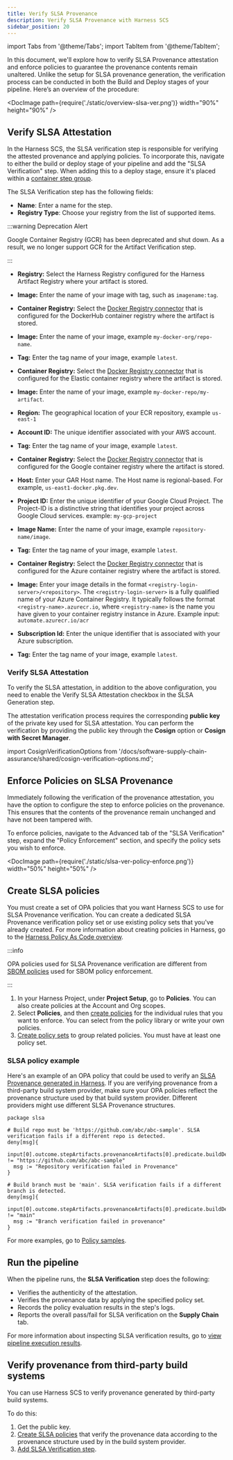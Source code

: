 ```yaml
---
title: Verify SLSA Provenance
description: Verify SLSA Provenance with Harness SCS
sidebar_position: 20
---
```


import Tabs from '@theme/Tabs';
import TabItem from '@theme/TabItem';

In this document, we'll explore how to verify SLSA Provenance attestation and enforce policies to guarantee the provenance contents remain unaltered. Unlike the setup for SLSA provenance generation, the verification process can be conducted in both the Build and Deploy stages of your pipeline. Here’s an overview of the procedure:

<DocImage path={require('./static/overview-slsa-ver.png')} width="90%" height="90%" />


## Verify SLSA Attestation

In the Harness SCS, the SLSA verification step is responsible for verifying the attested provenance and applying policies. To incorporate this, navigate to either the build or deploy stage of your pipeline and add the "SLSA Verification" step. When adding this to a deploy stage, ensure it's placed within a [container step group](https://developer.harness.io/docs/continuous-delivery/x-platform-cd-features/cd-steps/containerized-steps/containerized-step-groups/).
    

The SLSA Verification step has the following fields:

* **Name**: Enter a name for the step.
* **Registry Type**: Choose your registry from the list of supported items.

:::warning Deprecation Alert


Google Container Registry (GCR) has been deprecated and shut down. As a result, we no longer support GCR for the Artifact Verification step.

:::

<Tabs>

<TabItem value="har" label="HAR" default>

* **Registry:** Select the Harness Registry configured for the Harness Artifact Registry where your artifact is stored.

* **Image:** Enter the name of your image with tag, such as `imagename:tag`.

</TabItem>

  <TabItem value="dockerhub" label="DockerHub" default>

* **Container Registry:** Select the [Docker Registry connector](/docs/platform/connectors/cloud-providers/ref-cloud-providers/docker-registry-connector-settings-reference) that is configured for the DockerHub container registry where the artifact is stored.

* **Image:** Enter the name of your image, example `my-docker-org/repo-name`.

* **Tag:** Enter the tag name of your image, example `latest`.

</TabItem>

<TabItem value="ecr" label="ECR" default>

* **Container Registry:** Select the [Docker Registry connector](/docs/platform/connectors/cloud-providers/ref-cloud-providers/docker-registry-connector-settings-reference) that is configured for the Elastic container registry where the artifact is stored.

* **Image:** Enter the name of your image, example `my-docker-repo/my-artifact`.

* **Region:** The geographical location of your ECR repository, example `us-east-1`

* **Account ID:** The unique identifier associated with your AWS account.

* **Tag:** Enter the tag name of your image, example `latest`.


</TabItem>

<TabItem value="gar" label="GAR" default>

* **Container Registry:** Select the [Docker Registry connector](/docs/platform/connectors/cloud-providers/ref-cloud-providers/docker-registry-connector-settings-reference) that is configured for the Google container registry where the artifact is stored.

* **Host:** Enter your GAR Host name. The Host name is regional-based. For example, `us-east1-docker.pkg.dev`.

* **Project ID:** Enter the unique identifier of your Google Cloud Project. The Project-ID is a distinctive string that identifies your project across Google Cloud services. example: `my-gcp-project`

* **Image Name:** Enter the name of your image, example `repository-name/image`.

* **Tag:** Enter the tag name of your image, example `latest`.

</TabItem>

<TabItem value="acr" label="ACR" default>

* **Container Registry:** Select the [Docker Registry connector](/docs/platform/connectors/cloud-providers/ref-cloud-providers/docker-registry-connector-settings-reference) that is configured for the Azure container registry where the artifact is stored.

* **Image:** Enter your image details in the format `<registry-login-server>/<repository>`. The `<registry-login-server>` is a fully qualified name of your Azure Container Registry. It typically follows the format `<registry-name>.azurecr.io`, where   `<registry-name>` is the name you have given to your container registry instance in Azure. Example input: `automate.azurecr.io/acr`

* **Subscription Id:** Enter the unique identifier that is associated with your Azure subscription. 

* **Tag:** Enter the tag name of your image, example `latest`.

</TabItem>
</Tabs>

### Verify SLSA Attestation

To verify the SLSA attestation, in addition to the above configuration, you need to enable the Verify SLSA Attestation checkbox in the SLSA Generation step.

The attestation verification process requires the corresponding **public key** of the private key used for SLSA attestation. You can perform the verification by providing the public key through the **Cosign** option or **Cosign with Secret Manager**.

import CosignVerificationOptions from '/docs/software-supply-chain-assurance/shared/cosign-verification-options.md';

<CosignVerificationOptions />


## Enforce Policies on SLSA Provenance

Immediately following the verification of the provenance attestation, you have the option to configure the step to enforce policies on the provenance. This ensures that the contents of the provenance remain unchanged and have not been tampered with.

To enforce policies, navigate to the Advanced tab of the "SLSA Verification" step, expand the "Policy Enforcement" section, and specify the policy sets you wish to enforce.

<DocImage path={require('./static/slsa-ver-policy-enforce.png')} width="50%" height="50%" />

## Create SLSA policies

You must create a set of OPA policies that you want Harness SCS to use for SLSA Provenance verification. You can create a dedicated SLSA Provenance verification policy set or use existing policy sets that you've already created. For more information about creating policies in Harness, go to the [Harness Policy As Code overview](/docs/platform/governance/policy-as-code/harness-governance-overview).

:::info

OPA policies used for SLSA Provenance verification are different from [SBOM policies](/docs/software-supply-chain-assurance/sbom-policies/create-sbom-policies) used for SBOM policy enforcement.

:::

1. In your Harness Project, under **Project Setup**, go to **Policies**. You can also create policies at the Account and Org scopes.
2. Select **Policies**, and then [create policies](/docs/platform/governance/policy-as-code/harness-governance-quickstart#create-the-policy) for the individual rules that you want to enforce. You can select from the policy library or write your own policies.
3. [Create policy sets](/docs/platform/governance/policy-as-code/harness-governance-quickstart#step-3-create-a-policy-set) to group related policies. You must have at least one policy set.

### SLSA policy example

Here's an example of an OPA policy that could be used to verify an [SLSA Provenance generated in Harness](./generate-slsa.md). If you are verifying provenance from a third-party build system provider, make sure your OPA policies reflect the provenance structure used by that build system provider. Different providers might use different SLSA Provenance structures.

```
package slsa

# Build repo must be 'https://github.com/abc/abc-sample'. SLSA verification fails if a different repo is detected.
deny[msg]{
  input[0].outcome.stepArtifacts.provenanceArtifacts[0].predicate.buildDefinition.externalParameters.codeMetadata.repositoryURL != "https://github.com/abc/abc-sample"
  msg := "Repository verification failed in Provenance"  
}

# Build branch must be 'main'. SLSA verification fails if a different branch is detected.
deny[msg]{
  input[0].outcome.stepArtifacts.provenanceArtifacts[0].predicate.buildDefinition.externalParameters.codeMetadata.branch != "main"
  msg := "Branch verification failed in provenance"  
}
```

For more examples, go to [Policy samples](/docs/platform/governance/policy-as-code/sample-policy-use-case).

## Run the pipeline

When the pipeline runs, the **SLSA Verification** step does the following:

* Verifies the authenticity of the attestation.
* Verifies the provenance data by applying the specified policy set.
* Records the policy evaluation results in the step's logs.
* Reports the overall pass/fail for SLSA verification on the **Supply Chain** tab.

For more information about inspecting SLSA verification results, go to [view pipeline execution results](../ssca-view-results.md#view-slsa-provenance-and-verification-status).

## Verify provenance from third-party build systems

You can use Harness SCS to verify provenance generated by third-party build systems.

To do this:

1. Get the public key.
2. [Create SLSA policies](#create-slsa-policies) that verify the provenance data according to the provenance structure used by in the build system provider.
3. [Add SLSA Verification step](#verify-slsa-attestation).
